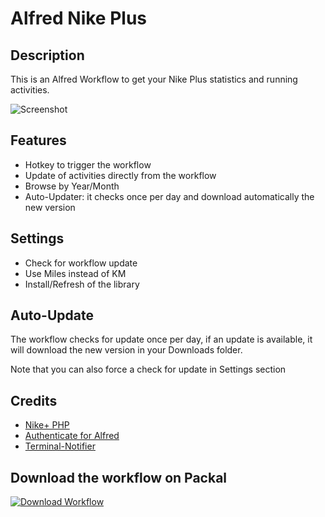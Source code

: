 # Alfred Nike Plus


## Description

This is an Alfred Workflow to get your Nike Plus statistics and running activities.


![Screenshot](https://i.cloudup.com/cMr0mHji7a.gif)

## Features

* Hotkey to trigger the workflow
* Update of activities directly from the workflow
* Browse by Year/Month
* Auto-Updater: it checks once per day and download automatically the new version

## Settings

* Check for workflow update
* Use Miles instead of KM
* Install/Refresh of the library


## Auto-Update

The workflow checks for update once per day, if an update is available, it will download the new version in your Downloads folder.

Note that you can also force a check for update in Settings section


## Credits

* [Nike+ PHP](http://nikeplusphp.org)
* [Authenticate for Alfred](http://www.dirtdon.com/Authenticate/)
* [Terminal-Notifier](https://github.com/alloy/terminal-notifier)

## Download the workflow on Packal

[![Download Workflow](https://raw.github.com/vdesabou/alfred-spotify-mini-player/master/images/alfred-workflow-icon.png)](http://www.packal.org/workflow/spotify-mini-player)
